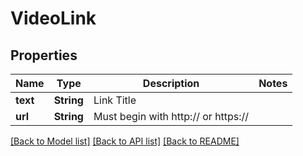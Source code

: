 # VideoLink

## Properties
Name | Type | Description | Notes
------------ | ------------- | ------------- | -------------
**text** | **String** | Link Title | 
**url** | **String** | Must begin with http:// or https:// | 

[[Back to Model list]](../README.md#documentation-for-models) [[Back to API list]](../README.md#documentation-for-api-endpoints) [[Back to README]](../README.md)


